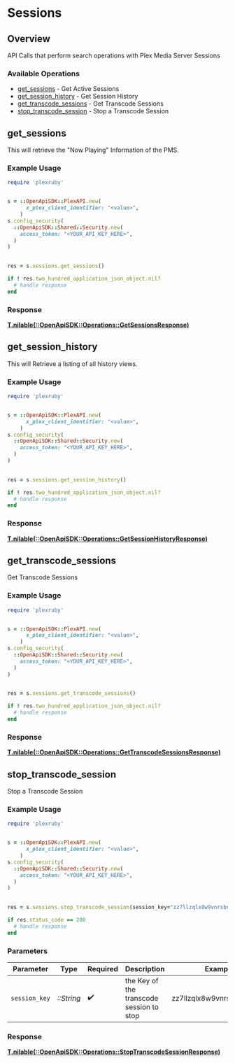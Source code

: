 # Sessions


## Overview

API Calls that perform search operations with Plex Media Server Sessions


### Available Operations

* [get_sessions](#get_sessions) - Get Active Sessions
* [get_session_history](#get_session_history) - Get Session History
* [get_transcode_sessions](#get_transcode_sessions) - Get Transcode Sessions
* [stop_transcode_session](#stop_transcode_session) - Stop a Transcode Session

## get_sessions

This will retrieve the "Now Playing" Information of the PMS.

### Example Usage

```ruby
require 'plexruby'


s = ::OpenApiSDK::PlexAPI.new(
      x_plex_client_identifier: "<value>",
    )
s.config_security(
  ::OpenApiSDK::Shared::Security.new(
    access_token: "<YOUR_API_KEY_HERE>",
  )
)

    
res = s.sessions.get_sessions()

if ! res.two_hundred_application_json_object.nil?
  # handle response
end

```


### Response

**[T.nilable(::OpenApiSDK::Operations::GetSessionsResponse)](../../models/operations/getsessionsresponse.md)**


## get_session_history

This will Retrieve a listing of all history views.

### Example Usage

```ruby
require 'plexruby'


s = ::OpenApiSDK::PlexAPI.new(
      x_plex_client_identifier: "<value>",
    )
s.config_security(
  ::OpenApiSDK::Shared::Security.new(
    access_token: "<YOUR_API_KEY_HERE>",
  )
)

    
res = s.sessions.get_session_history()

if ! res.two_hundred_application_json_object.nil?
  # handle response
end

```


### Response

**[T.nilable(::OpenApiSDK::Operations::GetSessionHistoryResponse)](../../models/operations/getsessionhistoryresponse.md)**


## get_transcode_sessions

Get Transcode Sessions

### Example Usage

```ruby
require 'plexruby'


s = ::OpenApiSDK::PlexAPI.new(
      x_plex_client_identifier: "<value>",
    )
s.config_security(
  ::OpenApiSDK::Shared::Security.new(
    access_token: "<YOUR_API_KEY_HERE>",
  )
)

    
res = s.sessions.get_transcode_sessions()

if ! res.two_hundred_application_json_object.nil?
  # handle response
end

```


### Response

**[T.nilable(::OpenApiSDK::Operations::GetTranscodeSessionsResponse)](../../models/operations/gettranscodesessionsresponse.md)**


## stop_transcode_session

Stop a Transcode Session

### Example Usage

```ruby
require 'plexruby'


s = ::OpenApiSDK::PlexAPI.new(
      x_plex_client_identifier: "<value>",
    )
s.config_security(
  ::OpenApiSDK::Shared::Security.new(
    access_token: "<YOUR_API_KEY_HERE>",
  )
)

    
res = s.sessions.stop_transcode_session(session_key="zz7llzqlx8w9vnrsbnwhbmep")

if res.status_code == 200
  # handle response
end

```

### Parameters

| Parameter                                | Type                                     | Required                                 | Description                              | Example                                  |
| ---------------------------------------- | ---------------------------------------- | ---------------------------------------- | ---------------------------------------- | ---------------------------------------- |
| `session_key`                            | *::String*                               | :heavy_check_mark:                       | the Key of the transcode session to stop | zz7llzqlx8w9vnrsbnwhbmep                 |


### Response

**[T.nilable(::OpenApiSDK::Operations::StopTranscodeSessionResponse)](../../models/operations/stoptranscodesessionresponse.md)**

